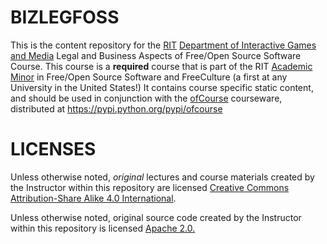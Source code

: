 BIZLEGFOSS
==========

This is the content repository for the <a target="_blank"
href="http://rit.edu">RIT</a> <a target="_blank"
href="http://igm.rit.edu">Department of Interactive Games and Media</a> Legal
and Business Aspects of Free/Open Source Software Course. This course is a
<strong>required</strong> course that is part of the RIT <a target="_blank"
href="http://www.rit.edu/news/story.php?id=50590">Academic Minor</a> in
Free/Open Source Software and FreeCulture (a first at any University in the
United States!) It contains course specific static content, and should be used
in conjunction with the <a target="_blank"
href="http://github.com/FOSSRIT/ofCourse">ofCourse</a> courseware, distributed
at <a target="_blank"
href="https://pypi.python.org/pypi/ofcourse">https://pypi.python.org/pypi/ofcourse</a>


LICENSES
========

Unless otherwise noted, <em>original</em> lectures and course materials created
by the Instructor within this repository are licensed <a target="_blank"
href="https://creativecommons.org/licenses/by-sa/4.0/">Creative Commons
Attribution-Share Alike 4.0 International</a>.

Unless otherwise noted, original source code created by the Instructor within
this repository is licensed <a target="_blank"
href="https://www.apache.org/licenses/LICENSE-2.0">Apache 2.0.</a>
